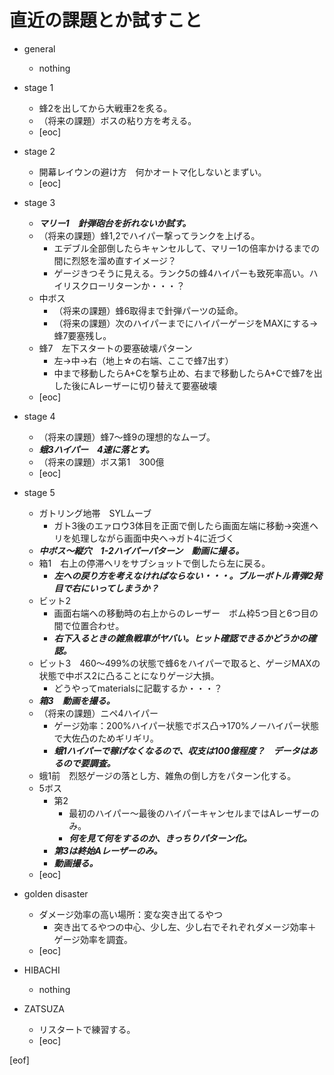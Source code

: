 # 直近の課題とか試すこと

- general
  - nothing

- stage 1
  - 蜂2を出してから大戦車2を炙る。
  - （将来の課題）ボスの粘り方を考える。
  - [eoc]

- stage 2
  - 開幕レイウンの避け方　何かオートマ化しないとまずい。
  - [eoc]

- stage 3
  - **_マリー1　針弾砲台を折れないか試す。_**
  - （将来の課題）蜂1,2でハイパー撃ってランクを上げる。
    - エデブル全部倒したらキャンセルして、マリー1の倍率かけるまでの間に烈怒を溜め直すイメージ？
    - ゲージきつそうに見える。ランク5の蜂4ハイパーも致死率高い。ハイリスクローリターンか・・・？
  - 中ボス
    - （将来の課題）蜂6取得まで針弾パーツの延命。
    - （将来の課題）次のハイパーまでにハイパーゲージをMAXにする→蜂7要塞残し。
  - 蜂7　左下スタートの要塞破壊パターン
    - 左→中→右（地上☆の右端、ここで蜂7出す）
    - 中まで移動したらA+Cを撃ち止め、右まで移動したらA+Cで蜂7を出した後にAレーザーに切り替えて要塞破壊
  - [eoc]

- stage 4
  - （将来の課題）蜂7～蜂9の理想的なムーブ。
  - **_蛾3ハイパー　4速に落とす。_**
  - （将来の課題）ボス第1　300億
  - [eoc]

- stage 5
  - ガトリング地帯　SYLムーブ
    - ガト3後のエァロウ3体目を正面で倒したら画面左端に移動→突進ヘリを処理しながら画面中央へ→ガト4に近づく
  - **_中ボス～縦穴　1-2ハイパーパターン　動画に撮る。_**
  - 箱1　右上の停滞ヘリをサブショットで倒したら左に戻る。
    - **_左への戻り方を考えなければならない・・・。ブルーボトル青弾2発目で右にいってしまうか？_**
  - ビット2
    - 画面右端への移動時の右上からのレーザー　ボム枠5つ目と6つ目の間で位置合わせ。
    - **_右下入るときの雑魚戦車がヤバい。ヒット確認できるかどうかの確認。_**
  - ビット3　460～499%の状態で蜂6をハイパーで取ると、ゲージMAXの状態で中ボス2に凸ることになりゲージ大損。
    - どうやってmaterialsに記載するか・・・？
  - **_箱3　動画を撮る。_**
  - （将来の課題）ニペ4ハイパー
    - ゲージ効率：200%ハイパー状態でボス凸→170%ノーハイパー状態で大佐凸のためギリギリ。
    - **_蛾1ハイパーで稼げなくなるので、収支は100億程度？　データはあるので要調査。_**
  - 蛾1前　烈怒ゲージの落とし方、雑魚の倒し方をパターン化する。
  - 5ボス
    - 第2
      - 最初のハイパー～最後のハイパーキャンセルまではAレーザーのみ。
      - **_何を見て何をするのか、きっちりパターン化。_**
    - **_第3は終始Aレーザーのみ。_**
    - **_動画撮る。_**
  - [eoc]

- golden disaster
  - ダメージ効率の高い場所：変な突き出てるやつ
    - 突き出てるやつの中心、少し左、少し右でそれぞれダメージ効率＋ゲージ効率を調査。
  - [eoc]

- HIBACHI
  - nothing

- ZATSUZA
  - リスタートで練習する。
  - [eoc]

[eof]
